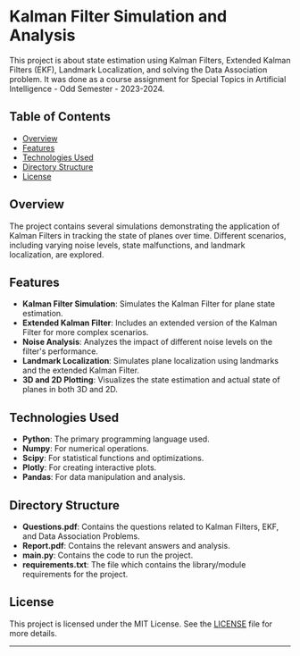 # Kalman Filter Simulation and Analysis

This project is about state estimation using Kalman Filters, Extended Kalman Filters (EKF), Landmark Localization, and solving the Data Association problem. It was done as a course assignment for Special Topics in Artificial Intelligence - Odd Semester - 2023-2024.

## Table of Contents

- [Overview](#overview)
- [Features](#features)
- [Technologies Used](#technologies-used)
- [Directory Structure](#directory-structure)
- [License](#license)

## Overview

The project contains several simulations demonstrating the application of Kalman Filters in tracking the state of planes over time. Different scenarios, including varying noise levels, state malfunctions, and landmark localization, are explored.

## Features

- **Kalman Filter Simulation**: Simulates the Kalman Filter for plane state estimation.
- **Extended Kalman Filter**: Includes an extended version of the Kalman Filter for more complex scenarios.
- **Noise Analysis**: Analyzes the impact of different noise levels on the filter's performance.
- **Landmark Localization**: Simulates plane localization using landmarks and the extended Kalman Filter.
- **3D and 2D Plotting**: Visualizes the state estimation and actual state of planes in both 3D and 2D.

## Technologies Used

- **Python**: The primary programming language used.
- **Numpy**: For numerical operations.
- **Scipy**: For statistical functions and optimizations.
- **Plotly**: For creating interactive plots.
- **Pandas**: For data manipulation and analysis.

## Directory Structure

- **Questions.pdf**: Contains the questions related to Kalman Filters, EKF, and Data Association Problems.
- **Report.pdf**: Contains the relevant answers and analysis.
- **main.py**: Contains the code to run the project.
- **requirements.txt**: The file which contains the library/module requirements for the project.

## License

This project is licensed under the MIT License. See the [LICENSE](LICENSE) file for more details.

---
